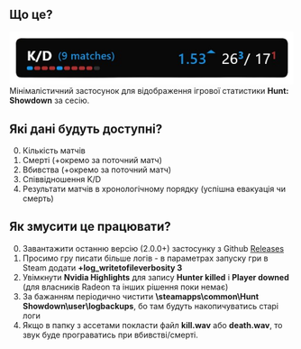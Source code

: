 ## Що це?

![plot](./screens/kda_preview.png)
Мінімалістичний застосунок для відображення ігрової статистики **Hunt: Showdown** за сесію.

## Які дані будуть доступні?
0. Кількість матчів
1. Смерті (+окремо за поточний матч)
2. Вбивства (+окремо за поточний матч)
3. Співвідношення K/D
4. Результати матчів в хронологічному порядку (успішна евакуація чи смерть)

## Як змусити це працювати?
0. Завантажити останню версію (2.0.0+) застосунку з Github [Releases](https://github.com/dealnotedev/dart_hunt_kda/releases)
1. Просимо гру писати більше логів - в параметрах запуску гри в Steam додати **+log_writetofileverbosity 3**
2. Увімкнути **Nvidia Highlights** для запису **Hunter killed** і **Player downed** (для власників Radeon та інших рішення поки немає)
3. За бажанням періодично чистити **\steamapps\common\Hunt Showdown\user\logbackups**, бо там будуть накопичуватись старі логи
4. Якщо в папку з ассетами покласти файл **kill.wav** або **death.wav**, то звук буде програватись при вбивстві/смерті.